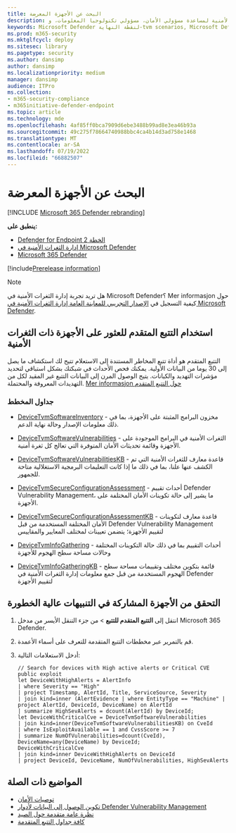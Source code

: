 ```yaml
---
title: البحث عن الأجهزة المعرضة
description: تعرف على كيفية استخدام إدارة المخاطر والثغرات الأمنية لمساعدة مسؤولي الأمان، مسؤولي تكنولوجيا المعلومات، و SecOps على التعاون.
keywords: Microsoft Defender لنقطة النهاية-tvm scenarios, Microsoft Defender لنقطة النهاية, tvm, tvm scenarios, reduce threat & vulnerability exposure, reduce threat and vulnerability, improve security configuration, increase Microsoft Secure Score for Devices, increase threat & vulnerability Microsoft Secure Score for Devices ، نقاط أمان Microsoft للأجهزة، درجة التعرض، عناصر التحكم في الأمان
ms.prod: m365-security
ms.mktglfcycl: deploy
ms.sitesec: library
ms.pagetype: security
ms.author: dansimp
author: dansimp
ms.localizationpriority: medium
manager: dansimp
audience: ITPro
ms.collection:
- m365-security-compliance
- m365initiative-defender-endpoint
ms.topic: article
ms.technology: mde
ms.openlocfilehash: 4af85ff0bca7909d6ebe3488b99ad8e3ea46b93a
ms.sourcegitcommit: 49c275f78664740988bbc4ca4b14d3ad758e1468
ms.translationtype: MT
ms.contentlocale: ar-SA
ms.lasthandoff: 07/19/2022
ms.locfileid: "66882507"
---
```

# <a name="hunt-for-exposed-devices"></a>البحث عن الأجهزة المعرضة

[!INCLUDE [Microsoft 365 Defender rebranding](../../includes/microsoft-defender.md)]

**ينطبق على:**

- [Defender for Endpoint الخطة 2](https://go.microsoft.com/fwlink/?linkid=2154037)
- [إدارة الثغرات الأمنية في Microsoft Defender](index.yml)
- [Microsoft 365 Defender](https://go.microsoft.com/fwlink/?linkid=2118804)

[!include[Prerelease information](../../includes/prerelease.md)]

>[!Note]
> هل تريد تجربة إدارة الثغرات الأمنية في Microsoft Defender؟ Mer informasjon حول كيفية التسجيل في [الإصدار التجريبي للمعاينة العامة إدارة الثغرات الأمنية في Microsoft Defender](../defender-vulnerability-management/get-defender-vulnerability-management.md).

## <a name="use-advanced-hunting-to-find-devices-with-vulnerabilities"></a>استخدام التتبع المتقدم للعثور على الأجهزة ذات الثغرات الأمنية

التتبع المتقدم هو أداة تتبع المخاطر المستندة إلى الاستعلام تتيح لك استكشاف ما يصل إلى 30 يوما من البيانات الأولية. يمكنك فحص الأحداث في شبكتك بشكل استباقي لتحديد مؤشرات التهديد والكيانات. يتيح الوصول المرن إلى البيانات التتبع غير المقيد لكل من التهديدات المعروفة والمحتملة. [Mer informasjon حول التتبع المتقدم](../defender-endpoint/advanced-hunting-overview.md)

### <a name="schema-tables"></a>جداول المخطط

- [DeviceTvmSoftwareInventory](../defender/advanced-hunting-devicetvmsoftwareinventory-table.md) - مخزون البرامج المثبتة على الأجهزة، بما في ذلك معلومات الإصدار وحالة نهاية الدعم.

- [DeviceTvmSoftwareVulnerabilities](../defender/advanced-hunting-devicetvmsoftwarevulnerabilities-table.md) - الثغرات الأمنية في البرامج الموجودة على الأجهزة وقائمة تحديثات الأمان المتوفرة التي تعالج كل ثغرة أمنية.
- [DeviceTvmSoftwareVulnerabilitiesKB](../defender/advanced-hunting-devicetvmsoftwarevulnerabilitieskb-table.md) - قاعدة معارف للثغرات الأمنية التي تم الكشف عنها علنا، بما في ذلك ما إذا كانت التعليمات البرمجية الاستغلالية متاحة للجمهور.

- [DeviceTvmSecureConfigurationAssessment](../defender/advanced-hunting-devicetvmsecureconfigurationassessment-table.md) - أحداث تقييم Defender Vulnerability Management، ما يشير إلى حالة تكوينات الأمان المختلفة على الأجهزة.

- [DeviceTvmSecureConfigurationAssessmentKB](../defender/advanced-hunting-devicetvmsecureconfigurationassessmentkb-table.md) - قاعدة معارف لتكوينات الأمان المختلفة المستخدمة من قبل Defender Vulnerability Management لتقييم الأجهزة؛ يتضمن تعيينات لمختلف المعايير والمقاييس
- [DeviceTvmInfoGathering](../defender/advanced-hunting-devicetvminfogathering-table.md) - أحداث التقييم بما في ذلك حالة التكوينات المختلفة وحالات مساحة سطح الهجوم للأجهزة
- [DeviceTvmInfoGatheringKB](../defender/advanced-hunting-devicetvminfogatheringkb-table.md) - قائمة بتكوين مختلف وتقييمات مساحة سطح الهجوم المستخدمة من قبل جمع معلومات إدارة الثغرات الأمنية في Defender لتقييم الأجهزة

## <a name="check-which-devices-are-involved-in-high-severity-alerts"></a>التحقق من الأجهزة المشاركة في التنبيهات عالية الخطورة

1. انتقل إلى **التتبع المتقدم للتتبع**  \> من جزء التنقل الأيسر من مدخل Microsoft 365 Defender.

2. قم بالتمرير عبر مخططات التتبع المتقدمة للتعرف على أسماء الأعمدة.

3. أدخل الاستعلامات التالية:

    ```kusto
    // Search for devices with High active alerts or Critical CVE public exploit
    let DeviceWithHighAlerts = AlertInfo
    | where Severity == "High"
    | project Timestamp, AlertId, Title, ServiceSource, Severity
    | join kind=inner (AlertEvidence | where EntityType == "Machine" | project AlertId, DeviceId, DeviceName) on AlertId
    | summarize HighSevAlerts = dcount(AlertId) by DeviceId;
    let DeviceWithCriticalCve = DeviceTvmSoftwareVulnerabilities
    | join kind=inner(DeviceTvmSoftwareVulnerabilitiesKB) on CveId
    | where IsExploitAvailable == 1 and CvssScore >= 7
    | summarize NumOfVulnerabilities=dcount(CveId),
    DeviceName=any(DeviceName) by DeviceId;
    DeviceWithCriticalCve
    | join kind=inner DeviceWithHighAlerts on DeviceId
    | project DeviceId, DeviceName, NumOfVulnerabilities, HighSevAlerts
    ```

## <a name="related-topics"></a>المواضيع ذات الصلة

- [توصيات الأمان](tvm-security-recommendation.md)
- [تكوين الوصول إلى البيانات لأدوار Defender Vulnerability Management](../defender-endpoint/user-roles.md#create-roles-and-assign-the-role-to-an-azure-active-directory-group)
- [نظرة عامة متقدمة حول الصيد](/windows/security/threat-protection/microsoft-defender-atp/advanced-hunting-overview)
- [كافة جداول التتبع المتقدمة](/microsoft-365/security/defender-endpoint/advanced-hunting-schema-reference)
